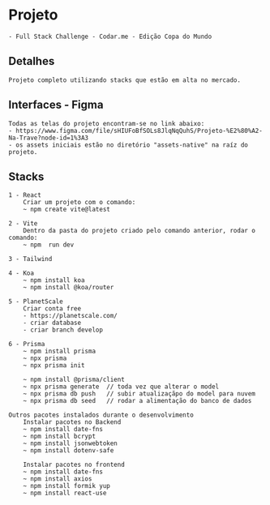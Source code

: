 # Projeto

	- Full Stack Challenge - Codar.me - Edição Copa do Mundo

## Detalhes
	
	Projeto completo utilizando stacks que estão em alta no mercado.

## Interfaces - Figma

	Todas as telas do projeto encontram-se no link abaixo:
	- https://www.figma.com/file/sHIUFoBfSOLs8JlqNqQuhS/Projeto-%E2%80%A2-Na-Trave?node-id=1%3A3
	- os assets iniciais estão no diretório "assets-native" na raíz do projeto.


## Stacks

	1 - React
		Criar um projeto com o comando:
		~ npm create vite@latest

	2 - Vite
		Dentro da pasta do projeto criado pelo comando anterior, rodar o comando: 
		~ npm  run dev

	3 - Tailwind

	4 - Koa
		~ npm install koa
		~ npm install @koa/router

	5 - PlanetScale
		Criar conta free
		- https://planetscale.com/
		- criar database
		- criar branch develop

	6 - Prisma
		~ npm install prisma 
		~ npx prisma
		~ npx prisma init

		~ npm install @prisma/client
		~ npx prisma generate  // toda vez que alterar o model
		~ npx prisma db push   // subir atualizaçãpo do model para nuvem
		~ npx prisma db seed   // rodar a alimentação do banco de dados 

	Outros pacotes instalados durante o desenvolvimento
		Instalar pacotes no Backend
		~ npm install date-fns
		~ npm install bcrypt
		~ npm install jsonwebtoken
		~ npm install dotenv-safe
		
		Instalar pacotes no frontend
		~ npm install date-fns
		~ npm install axios 
		~ npm install formik yup
		~ npm install react-use